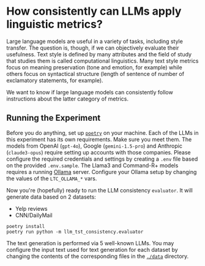 # How consistently can LLMs apply linguistic metrics?

Large language models are useful in a variety of tasks, including style transfer.
The question is, though, if we can objectively evaluate their usefulness.
Text style is defined by many attributes and the field of study that studies them
is called computational linguistics.
Many text style metrics focus on meaning preservation (tone and emotion, for
example) while others focus on syntactical structure (length of sentence of number
of exclamatory statements, for example).

We want to know if large language models can consistently follow instructions about
the latter category of metrics.

## Running the Experiment

Before you do anything, set up [`poetry`](https://python-poetry.org) on your
machine.
Each of the LLMs in this experiment has its own requirements. Make sure you meet
them. The models from OpenAI (`gpt-4o`), Google (`gemini-1.5-pro`) and
Anthropic (`claude3-opus`) require setting up accounts with those companies.
Please configure the required credentials and settings by creating a `.env` file
based on the provided `.env.sample`.
The Llama3 and Command-R+ models requires a running [Ollama](https://ollama.com)
server.
Configure your Ollama setup by changing the values of the `LTC_OLLAMA_*` vars.

Now you're (hopefully) ready to run the LLM consistency `evaluator`. It will
generate data based on 2 datasets:

* Yelp reviews
* CNN/DailyMail

```shell
poetry install
poetry run python -m llm_tst_consistency.evaluator 
```

The text generation is performed via 5 well-known LLMs.
You may configure the input text used for text generation for each dataset by
changing the contents of the corresponding files in the [`./data`](./data)
directory.
